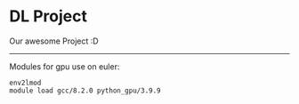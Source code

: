 # DL Project

Our awesome Project :D

---

Modules for gpu use on euler:

```
env2lmod 
module load gcc/8.2.0 python_gpu/3.9.9
```
